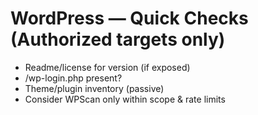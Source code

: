 # WordPress — Quick Checks (Authorized targets only)

- Readme/license for version (if exposed)
- /wp-login.php present?
- Theme/plugin inventory (passive)
- Consider WPScan only within scope & rate limits
